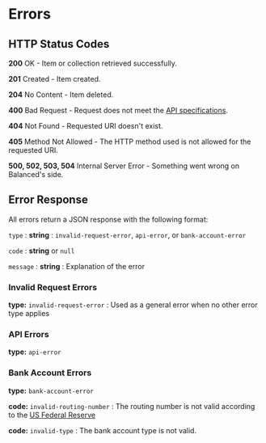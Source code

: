# Errors


## HTTP Status Codes

**200** OK - Item or collection retrieved successfully.

**201** Created - Item created.

**204** No Content - Item deleted.

**400** Bad Request - Request does not meet the
[API specifications](./resources.md).

**404** Not Found - Requested URI doesn't exist.

**405** Method Not Allowed - The HTTP method used is not allowed for the requested URI.

**500, 502, 503, 504** Internal Server Error - Something went wrong on Balanced's side.


## Error Response

All errors return a JSON response with the following format:

`type`
: **string**
: `invalid-request-error`, `api-error`, or `bank-account-error`

`code`
: **string** or `null`

`message`
: **string**
: Explanation of the error


### Invalid Request Errors

**type:** `invalid-request-error`
: Used as a general error when no other error type applies

### API Errors

**type:** `api-error`

### Bank Account Errors

**type:** `bank-account-error`

**code:** `invalid-routing-number`
: The routing number is not valid according to the
[US Federal Reserve](http://www.fedwiredirectory.frb.org/)

**code:** `invalid-type`
: The bank account type is not valid.

